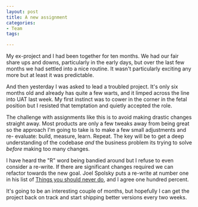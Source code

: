 ```yaml
---
layout: post
title: A new assignment
categories:
- Team
tags: 

---
```


My ex-project and I had been together for ten months. We had our fair share
ups and downs, particularly in the early days, but over the last few months we
had settled into a nice routine. It wasn't particularly exciting any more but
at least it was predictable.

And then yesterday I was asked to lead a troubled project. It's only six
months old and already has quite a few warts, and it limped across the line
into UAT last week. My first instinct was to cower in the corner in the fetal
position but I resisted that temptation and quietly accepted the role.

The challenge with assignments like this is to avoid making drastic changes
straight away. Most products are only a few tweaks away from being great so
the approach I'm going to take is to make a few small adjustments and re-
evaluate: build, measure, learn. Repeat. The key will be to get a deep
understanding of the codebase _and_ the business problem its trying to solve
_before_ making too many changes.

I have heard the "R" word being bandied around but I refuse to even consider a
re-write. If there are significant changes required we can refactor towards
the new goal. Joel Spolsky puts a re-write at number one in his list of
[Things you should never do](http://www.joelonsoftware.com/articles/fog0000000069.html), and I agree
one hundred percent.

It's going to be an interesting couple of months, but hopefully I can get the
project back on track and start shipping better versions every two weeks.

